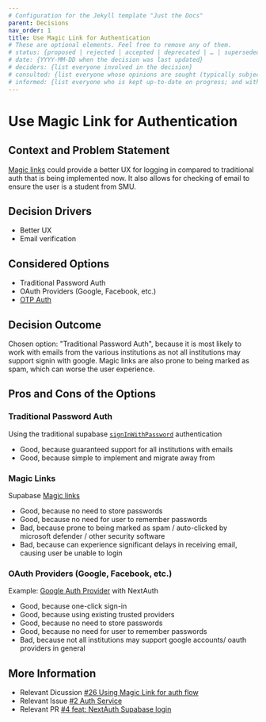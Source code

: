 ```yaml
---
# Configuration for the Jekyll template "Just the Docs"
parent: Decisions
nav_order: 1
title: Use Magic Link for Authentication
# These are optional elements. Feel free to remove any of them.
# status: {proposed | rejected | accepted | deprecated | … | superseded by [ADR-0005](0005-example.md)}
# date: {YYYY-MM-DD when the decision was last updated}
# deciders: {list everyone involved in the decision}
# consulted: {list everyone whose opinions are sought (typically subject-matter experts); and with whom there is a two-way communication}
# informed: {list everyone who is kept up-to-date on progress; and with whom there is a one-way communication}
---
```


# Use Magic Link for Authentication

## Context and Problem Statement

[Magic links](https://supabase.com/docs/guides/auth/auth-magic-link) could provide a better UX for logging in compared to traditional auth that is being implemented now. It also allows for checking of email to ensure the user is a student from SMU.

<!-- This is an optional element. Feel free to remove. -->

## Decision Drivers

- Better UX
- Email verification

## Considered Options

- Traditional Password Auth
- OAuth Providers (Google, Facebook, etc.)
- [OTP Auth](https://supabase.com/docs/reference/javascript/auth-signinwithotp)

## Decision Outcome

Chosen option: "Traditional Password Auth", because it is most likely to work with emails from the various institutions as not all institutions may support signin with google. Magic links are also prone to being marked as spam, which can worse the user experience.

## Pros and Cons of the Options

### Traditional Password Auth

Using the traditional supabase [`signInWithPassword`](https://supabase.com/docs/reference/javascript/auth-signinwithpassword) authentication

- Good, because guaranteed support for all institutions with emails
- Good, because simple to implement and migrate away from

### Magic Links

Supabase [Magic links](https://supabase.com/docs/guides/auth/auth-magic-link)

- Good, because no need to store passwords
- Good, because no need for user to remember passwords
- Bad, because prone to being marked as spam / auto-clicked by microsoft defender / other security software
- Bad, because can experience significant delays in receiving email, causing user be unable to login

### OAuth Providers (Google, Facebook, etc.)

Example: [Google Auth Provider](https://next-auth.js.org/providers/google) with NextAuth

- Good, because one-click sign-in
- Good, because using existing trusted providers
- Good, because no need to store passwords
- Good, because no need for user to remember passwords
- Bad, because not all institutions may support google accounts/ oauth providers in general

<!-- This is an optional element. Feel free to remove. -->

## More Information

- Relevant Dicussion [#26 Using Magic Link for auth flow](https://github.com/AfterClass-io/afterclass.io-v2/discussions/26)
- Relevant Issue [#2 Auth Service](https://github.com/AfterClass-io/afterclass.io-v2/issues/2)
- Relevant PR [#4 feat: NextAuth Supabase login](https://github.com/AfterClass-io/afterclass.io-v2/pull/4)
